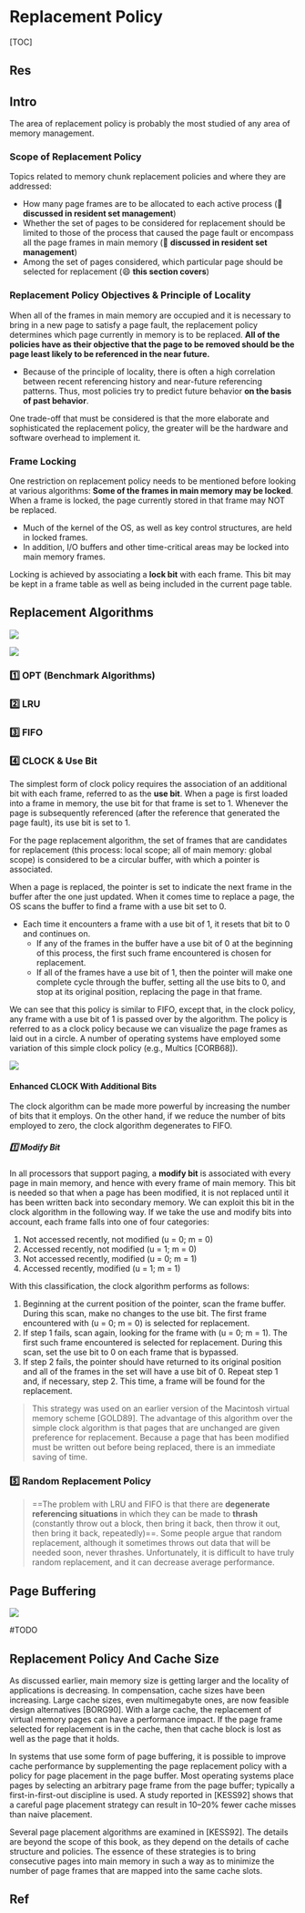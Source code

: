 # Replacement Policy

[TOC]



## Res


## Intro
The area of replacement policy is probably the most studied of any area of memory management. 


### Scope of Replacement Policy
Topics related to memory chunk replacement policies and where they are addressed: 
- How many page frames are to be allocated to each active process (🔔 **discussed in resident set management**)
- Whether the set of pages to be considered for replacement should be limited to those of the process that caused the page fault or encompass all the page frames in main memory (🔔 **discussed in resident set management**)
- Among the set of pages considered, which particular page should be selected for replacement (😄 **this section covers**)


### Replacement Policy Objectives & Principle of Locality
When all of the frames in main memory are occupied and it is necessary to bring in a new page to satisfy a page fault, the replacement policy determines which page currently in memory is to be replaced. **All of the policies have as their objective that the page to be removed should be the page least likely to be referenced in the near future.** 
- Because of the principle of locality, there is often a high correlation between recent referencing history and near-future referencing patterns. Thus, most policies try to predict future behavior **on the basis of past behavior**. 

One trade-off that must be considered is that the more elaborate and sophisticated the replacement policy, the greater will be the hardware and software overhead to implement it.


### Frame Locking
One restriction on replacement policy needs to be mentioned before looking at various algorithms: **Some of the frames in main memory may be locked**. When a frame is locked, the page currently stored in that frame may NOT be replaced.

- Much of the kernel of the OS, as well as key control structures, are held in locked frames. 
- In addition, I/O buffers and other time-critical areas may be locked into main memory frames.

Locking is achieved by associating a **lock bit** with each frame. This bit may be kept in a frame table as well as being included in the current page table.



## Replacement Algorithms
![](../../../../../../../Assets/Pics/Screenshot%202023-05-11%20at%202.45.26%20PM.png)

![](../../../../../../../Assets/Pics/Screenshot%202023-05-11%20at%203.20.03%20PM.png)


### 1️⃣ OPT (Benchmark Algorithms)


### 2️⃣ LRU


### 3️⃣ FIFO


### 4️⃣ CLOCK & Use Bit
The simplest form of clock policy requires the association of an additional bit with each frame, referred to as the **use bit**. When a page is first loaded into a frame in memory, the use bit for that frame is set to 1. Whenever the page is subsequently referenced (after the reference that generated the page fault), its use bit is set to 1. 

For the page replacement algorithm, the set of frames that are candidates for replacement (this process: local scope; all of main memory: global scope) is considered to be a circular buffer, with which a pointer is associated.

When a page is replaced, the pointer is set to indicate the next frame in the buffer after the one just updated. When it comes time to replace a page, the OS scans the buffer to find a frame with a use bit set to 0.
- Each time it encounters a frame with a use bit of 1, it resets that bit to 0 and continues on. 
	- If any of the frames in the buffer have a use bit of 0 at the beginning of this process, the first such frame encountered is chosen for replacement. 
	- If all of the frames have a use bit of 1, then the pointer will make one complete cycle through the buffer, setting all the use bits to 0, and stop at its original position, replacing the page in that frame.

We can see that this policy is similar to FIFO, except that, in the clock policy, any frame with a use bit of 1 is passed over by the algorithm. The policy is referred to as a clock policy because we can visualize the page frames as laid out in a circle. A number of operating systems have employed some variation of this simple clock policy (e.g., Multics [CORB68]).

![](../../../../../../../Assets/Pics/Screenshot%202023-05-11%20at%203.20.15%20PM.png)


#### Enhanced CLOCK With Additional Bits
The clock algorithm can be made more powerful by increasing the number of bits that it employs. On the other hand, if we reduce the number of bits employed to zero, the clock algorithm degenerates to FIFO.

##### 1️⃣ Modify Bit
In all processors that support paging, a **modify bit** is associated with every page in main memory, and hence with every frame of main memory. This bit is needed so that when a page has been modified, it is not replaced until it has been written back into secondary memory. We can exploit this bit in the clock algorithm in the following way. If we take the use and modify bits into account, each frame falls into one of four categories:
1. Not accessed recently, not modified (u = 0; m = 0)
2. Accessed recently, not modified (u = 1; m = 0)
3. Not accessed recently, modified (u = 0; m = 1)
4. Accessed recently, modified (u = 1; m = 1) 

With this classification, the clock algorithm performs as follows:
1. Beginning at the current position of the pointer, scan the frame buffer. During this scan, make no changes to the use bit. The first frame encountered with (u = 0; m = 0) is selected for replacement.
2. If step 1 fails, scan again, looking for the frame with (u = 0; m = 1). The first such frame encountered is selected for replacement. During this scan, set the use bit to 0 on each frame that is bypassed.
3. If step 2 fails, the pointer should have returned to its original position and all of the frames in the set will have a use bit of 0. Repeat step 1 and, if necessary, step 2. This time, a frame will be found for the replacement.

> This strategy was used on an earlier version of the Macintosh virtual memory scheme [GOLD89]. The advantage of this algorithm over the simple clock algorithm is that pages that are unchanged are given preference for replacement. Because a page that has been modified must be written out before being replaced, there is an immediate saving of time.


### 5️⃣ Random Replacement Policy

> ==The problem with LRU and FIFO is that there are **degenerate referencing situations** in which they can be made to **thrash** (constantly throw out a block, then bring it back, then throw it out, then bring it back, repeatedly)==. Some people argue that random replacement, although it sometimes throws out data that will be needed soon, never thrashes. Unfortunately, it is difficult to have truly random replacement, and it can decrease average performance.



## Page Buffering
![](../../../../../../../Assets/Pics/Screenshot%202023-06-19%20at%208.24.27%20PM.png)

#TODO 



## Replacement Policy And Cache Size
As discussed earlier, main memory size is getting larger and the locality of applications is decreasing. In compensation, cache sizes have been increasing. Large cache sizes, even multimegabyte ones, are now feasible design alternatives [BORG90]. With a large cache, the replacement of virtual memory pages can have a performance impact. If the page frame selected for replacement is in the cache, then that cache block is lost as well as the page that it holds.

In systems that use some form of page buffering, it is possible to improve cache performance by supplementing the page replacement policy with a policy for page placement in the page buffer. Most operating systems place pages by selecting an arbitrary page frame from the page buffer; typically a first-in-first-out discipline is used. A study reported in [KESS92] shows that a careful page placement strategy can result in 10–20% fewer cache misses than naive placement.

Several page placement algorithms are examined in [KESS92]. The details are beyond the scope of this book, as they depend on the details of cache structure and policies. The essence of these strategies is to bring consecutive pages into main memory in such a way as to minimize the number of page frames that are mapped into the same cache slots.



## Ref

